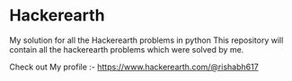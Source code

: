 # Hackerearth
My solution for all the Hackerearth problems in python
This repository will contain all the hackerearth problems which were solved by me.

Check out My profile :- https://www.hackerearth.com/@rishabh617
